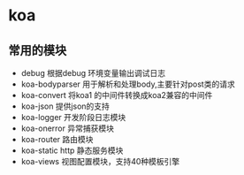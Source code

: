 # koa 
## 常用的模块
* debug 根据debug 环境变量输出调试日志 
* koa-bodyparser 用于解析和处理body,主要针对post类的请求
* koa-convert 将koa1 的中间件转换成koa2兼容的中间件
* koa-json 提供json的支持
* koa-logger 开发阶段日志模块
* koa-onerror 异常捕获模块
* koa-router 路由模块
* koa-static http 静态服务模块
* koa-views 视图配置模块，支持40种模板引擎